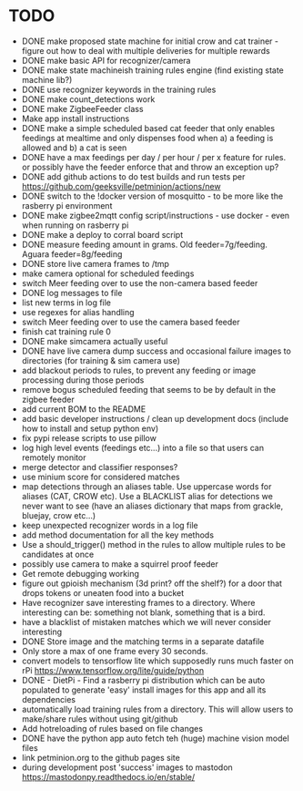 # TODO

- DONE make proposed state machine for initial crow and cat trainer - figure out how to deal with multiple deliveries for multiple rewards
- DONE make basic API for recognizer/camera
- DONE make state machineish training rules engine (find existing state machine lib?)
- DONE use recognizer keywords in the training rules
- DONE make count_detections work
- DONE make ZigbeeFeeder class 
- Make app install instructions
- DONE make a simple scheduled based cat feeder that only enables feedings at mealtime and only dispenses food when a) a feeding is allowed and b) a cat is seen
- DONE have a max feedings per day / per hour / per x feature for rules. or possibly have the feeder enforce that and throw an exception up?
- DONE add github actions to do test builds and run tests per https://github.com/geeksville/petminion/actions/new
- DONE switch to the !docker version of mosquitto - to be more like the rasberry pi environment
- DONE make zigbee2mqtt config script/instructions - use docker - even when running on rasberry pi
- DONE make a deploy to corral board script
- DONE measure feeding amount in grams.   Old feeder=7g/feeding. Aguara feeder=8g/feeding
- DONE store live camera frames to /tmp
- make camera optional for scheduled feedings
- switch Meer feeding over to use the non-camera based feeder
- DONE log messages to file
- list new terms in log file
- use regexes for alias handling
- switch Meer feeding over to use the camera based feeder
- finish cat training rule 0
- DONE make simcamera actually useful
- DONE have live camera dump success and occasional failure images to directories (for training & sim camera use)
- add blackout periods to rules, to prevent any feeding or image processing during those periods 
- remove bogus scheduled feeding that seems to be by default in the zigbee feeder
- add current BOM to the README
- add basic developer instructions / clean up development docs (include how to install and setup python env)
- fix pypi release scripts to use pillow
- log high level events (feedings etc...) into a file so that users can remotely monitor
- merge detector and classifier responses?
- use minium score for considered matches
- map detections through an aliases table.  Use uppercase words for aliases (CAT, CROW etc).  Use a BLACKLIST alias for detections we never want to see (have an aliases dictionary that maps from grackle, bluejay, crow etc...)
- keep unexpected recognizer words in a log file 
- add method documentation for all the key methods
- Use a should_trigger() method in the rules to allow multiple rules to be candidates at once
- possibly use camera to make a squirrel proof feeder
- Get remote debugging working
- figure out gpioish mechanism (3d print? off the shelf?) for a door that drops tokens or uneaten food into a bucket
- Have recognizer save interesting frames to a directory.  Where interesting
    can be: something not blank, something that is a bird.
- have a blacklist of mistaken matches which we will never consider interesting  
- DONE Store image and the matching terms in a separate datafile  
- Only store a max of one frame every 30 seconds.
- convert models to tensorflow lite which supposedly runs much faster on rPi https://www.tensorflow.org/lite/guide/python
- DONE - DietPi - Find a rasberry pi distribution which can be auto populated to generate 'easy' install images for this app and all its dependencies
- automatically load training rules from a directory.  This will allow users to make/share rules without using git/github
- Add hotreloading of rules based on file changes
- DONE have the python app auto fetch teh (huge) machine vision model files
- link petminion.org to the github pages site
- during development post 'success' images to mastodon https://mastodonpy.readthedocs.io/en/stable/


